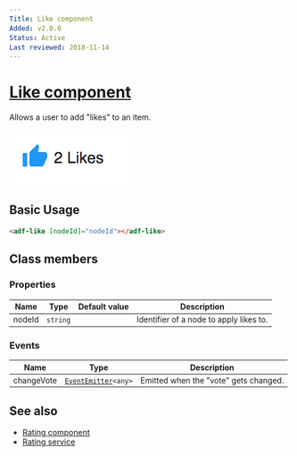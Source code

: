 ```yaml
---
Title: Like component
Added: v2.0.0
Status: Active
Last reviewed: 2018-11-14
---
```


# [Like component](../../../lib/content-services/src/lib/social/like.component.ts "Defined in like.component.ts")

Allows a user to add "likes" to an item.

![Custom columns](../../docassets/images/social1.png)

## Basic Usage

```html
<adf-like [nodeId]="nodeId"></adf-like>
```

## Class members

### Properties

| Name | Type | Default value | Description |
| --- | --- | --- | --- |
| nodeId | `string` |  | Identifier of a node to apply likes to. |

### Events

| Name | Type | Description |
| --- | --- | --- |
| changeVote | [`EventEmitter`](https://angular.io/api/core/EventEmitter)`<any>` | Emitted when the "vote" gets changed. |

## See also

*   [Rating component](rating.component.md)
*   [Rating service](../services/rating.service.md)
